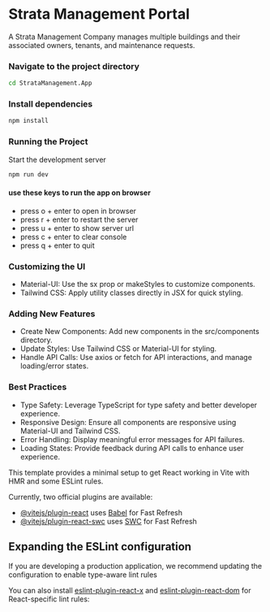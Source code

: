 
# Strata Management Portal
A Strata Management Company manages multiple buildings and their associated owners, tenants, and maintenance requests.

### Navigate to the project directory
```bash
cd StrataManagement.App
```

### Install dependencies
```bash
npm install
```

### Running the Project

Start the development server
```bash
npm run dev
```
 #### use these keys to run the app on browser
 - press o + enter to open in browser
  - press r + enter to restart the server
  - press u + enter to show server url
  - press c + enter to clear console
  - press q + enter to quit

 ### Customizing the UI
* Material-UI: Use the sx prop or makeStyles to customize components.
* Tailwind CSS: Apply utility classes directly in JSX for quick styling.

### Adding New Features
* Create New Components: Add new components in the src/components directory.
* Update Styles: Use Tailwind CSS or Material-UI for styling.
* Handle API Calls: Use axios or fetch for API interactions, and manage loading/error states.

### Best Practices

* Type Safety: Leverage TypeScript for type safety and better developer experience.
* Responsive Design: Ensure all components are responsive using Material-UI and Tailwind CSS.
* Error Handling: Display meaningful error messages for API failures.
* Loading States: Provide feedback during API calls to enhance user experience.


  
This template provides a minimal setup to get React working in Vite with HMR and some ESLint rules.

Currently, two official plugins are available:

- [@vitejs/plugin-react](https://github.com/vitejs/vite-plugin-react/blob/main/packages/plugin-react/README.md) uses [Babel](https://babeljs.io/) for Fast Refresh
- [@vitejs/plugin-react-swc](https://github.com/vitejs/vite-plugin-react-swc) uses [SWC](https://swc.rs/) for Fast Refresh

## Expanding the ESLint configuration
If you are developing a production application, we recommend updating the configuration to enable type-aware lint rules

You can also install [eslint-plugin-react-x](https://github.com/Rel1cx/eslint-react/tree/main/packages/plugins/eslint-plugin-react-x) and [eslint-plugin-react-dom](https://github.com/Rel1cx/eslint-react/tree/main/packages/plugins/eslint-plugin-react-dom) for React-specific lint rules:

